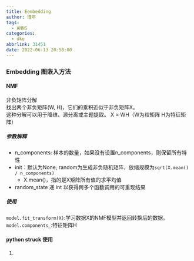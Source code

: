 ```yaml
---
title: Eembedding
author: 瑾年
tags:
  - ANNS
categories:
  - dke
abbrlink: 31451
date: 2022-06-13 20:58:00
---
```

### Embedding 图嵌入方法
#### NMF
非负矩阵分解  
找出两个非负矩阵(W, H)，它们的乘积近似于非负矩阵X。  
这种分解可以用于降维、源分离或主题提取。
X ≈ WH（W为权矩阵   H为特征矩阵）
##### 参数解释
* n_components: 样本的数量，如果没有设置n_components，则保留所有特性
* init：默认为None; random为生成非负随机矩阵，放缩规模为`sqrt(X.mean() / n_components)`
  * X.mean()，指的是X矩阵所有值的求平均值
* random_state 递 int 以获得跨多个函数调用的可重现结果

##### 使用
`model.fit_transform(X)`:学习数据X的NMF模型并返回转换后的数据。
`model.components_`:特征矩阵H
#### python struck 使用
1. 